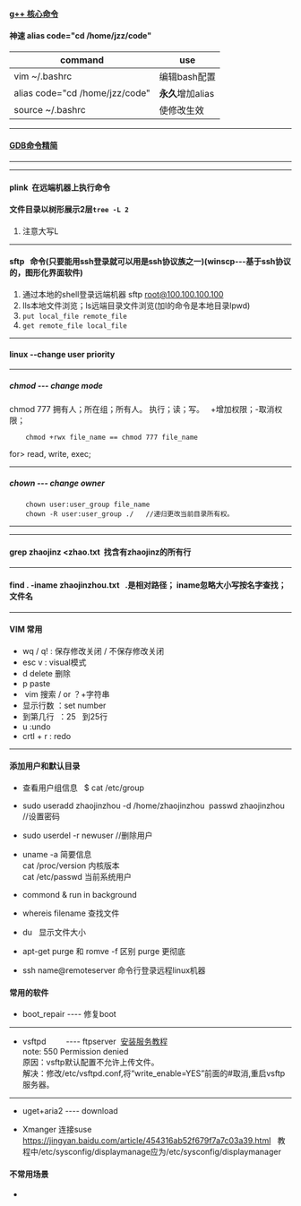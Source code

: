 #### [g++ 核心命令](https://github.com/zhaojinzhou/notes/blob/master/linux/g++.md)

#### 神速 alias code="cd /home/jzz/code"

| command | use |
|----|---|
| vim ~/.bashrc | 编辑bash配置 |
|alias code="cd /home/jzz/code"| **永久**增加alias|
|source ~/.bashrc | 使修改生效|



----

#### [GDB命令精简](https://github.com/zhaojinzhou/notes/blob/master/GDB.md)
---

---


#### plink  在远端机器上执行命令

#### 文件目录以树形展示2层`tree -L 2`
1. 注意大写L

---

#### sftp   命令(只要能用ssh登录就可以用是ssh协议族之一)(winscp---基于ssh协议的，图形化界面软件)

1. 通过本地的shell登录远端机器 sftp root@100.100.100.100
2. lls本地文件浏览；ls远端目录文件浏览(加l的命令是本地目录lpwd)
3. `put local_file remote_file`
4. `get remote_file local_file`

---
#### linux --change user priority
---

##### chmod --- change mode   
chmod 777 拥有人；所在组；所有人。 执行；读；写。  
+增加权限；-取消权限；  

        chmod +rwx file_name == chmod 777 file_name  
        
for> read, write, exec;  

---

##### chown --- change owner
        chown user:user_group file_name
        chown -R user:user_group ./   //递归更改当前目录所有权。  
        
---
---

#### grep zhaojinz <zhao.txt  找含有zhaojinz的所有行  

---

#### find . -iname zhaojinzhou.txt   .是相对路径； iname忽略大小写按名字查找； 文件名

---

#### VIM 常用
* wq / q! : 保存修改关闭 / 不保存修改关闭
* esc v : visual模式
* d delete 删除
* p paste
*  vim 搜索 / or ？+字符串
* 显示行数 ：set number
* 到第几行  ：25   到25行
* u :undo
* crtl + r :  redo 

---

#### 添加用户和默认目录

* 查看用户组信息    $ cat /etc/group  

* sudo useradd zhaojinzhou -d /home/zhaojinzhou 
  passwd zhaojinzhou                                 //设置密码  
  
* sudo userdel -r newuser //删除用户

* uname -a 简要信息  
  cat /proc/version 内核版本  
  cat /etc/passwd 当前系统用户

* commond & run in background

* whereis filename 查找文件

* du  
 显示文件大小  
   
* apt-get purge 和 romve -f 区别 purge 更彻底

* ssh name@remoteserver 命令行登录远程linux机器

#### 常用的软件
* boot_repair    ---- 修复boot  

----  

* vsftpd         ---- ftpserver  [安装服务教程](http://www.krizna.com/ubuntu/setup-ftp-server-on-ubuntu-14-04-vsftpd/)  
  note:
  550 Permission denied  
  原因：vsftp默认配置不允许上传文件。  
  解决：修改/etc/vsftpd.conf,将“write_enable=YES”前面的#取消,重启vsftp服务器。  

----

* uget+aria2     ---- download

* Xmanger 连接suse https://jingyan.baidu.com/article/454316ab52f679f7a7c03a39.html  
教程中/etc/sysconfig/displaymanage应为/etc/sysconfig/displaymanager
#### 不常用场景

* 
